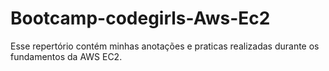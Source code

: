 # Bootcamp-codegirls-Aws-Ec2
Esse repertório contém minhas anotações e praticas realizadas durante os fundamentos da AWS EC2.
